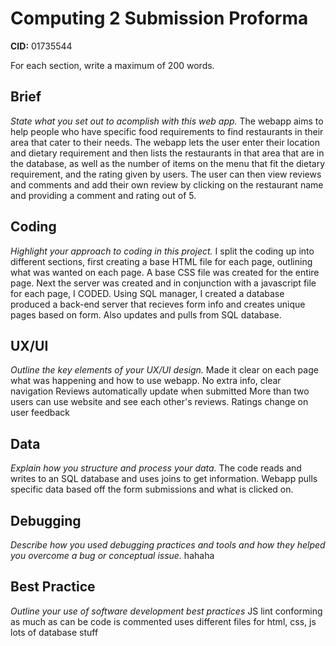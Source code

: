 # Computing 2 Submission Proforma

**CID:** 01735544

For each section, write a maximum of 200 words.

## Brief
*State what you set out to acomplish with this web app.*
The webapp aims to help people who have specific food requirements to find restaurants in their area that cater to their needs.
The webapp lets the user enter their location and dietary requirement and then lists the restaurants in that area that are in the database, as well as the number of items on the menu that fit the dietary requirement, and the rating given by users. The user can then view reviews and comments and add their own review by clicking on the restaurant name and providing a comment and rating out of 5.

## Coding
*Highlight your approach to coding in this project.*
I split the coding up into different sections, first creating a base HTML file for each page, outlining what was wanted on each page. A base CSS file was created for the entire page. Next the server was created and in conjunction with a javascript file for each page, I CODED. Using SQL manager, I created a database 
produced a back-end server that recieves form info and creates unique pages based on form. Also updates and pulls from SQL database.

## UX/UI
*Outline the key elements of your UX/UI design.*
Made it clear on each page what was happening and how to use webapp.
No extra info, clear navigation
Reviews automatically update when submitted
More than two users can use website and see each other's reviews.
Ratings change on user feedback

## Data
*Explain how you structure and process your data.*
The code reads and writes to an SQL database and uses joins to get information. Webapp pulls specific data based off the form submissions and what is clicked on.

## Debugging
*Describe how you used debugging practices and tools and how they helped you overcome a bug or conceptual issue.*
hahaha

## Best Practice
*Outline your use of software development best practices*
JS lint conforming as much as can be
code is commented
uses different files for html, css, js
lots of database stuff

